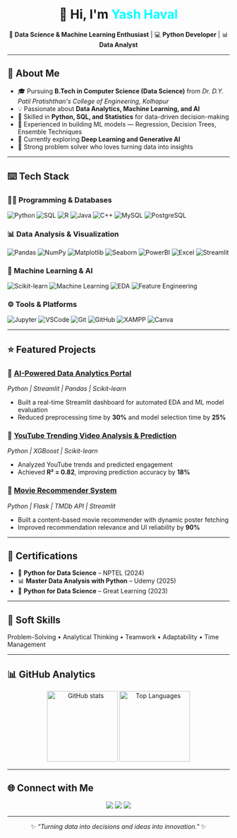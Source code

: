 <!-- 🌙 Dark Mode Aesthetic GitHub Profile - Yash Haval -->

<h1 align="center">👋 Hi, I'm <span style="color:#00FFFF;">Yash Haval</span></h1>

<p align="center">
🎯 <b>Data Science & Machine Learning Enthusiast</b> | 💻 <b>Python Developer</b> | 📊 <b>Data Analyst</b>   
</p>

---

## 🚀 About Me  
- 🎓 Pursuing **B.Tech in Computer Science (Data Science)** from *Dr. D.Y. Patil Pratishthan's College of Engineering, Kolhapur*  
- 💡 Passionate about **Data Analytics, Machine Learning, and AI**  
- 🧩 Skilled in **Python, SQL, and Statistics** for data-driven decision-making  
- 🤖 Experienced in building ML models — Regression, Decision Trees, Ensemble Techniques  
- 🌱 Currently exploring **Deep Learning and Generative AI**  
- 🧠 Strong problem solver who loves turning data into insights  

---

## ⌨️ Tech Stack  

### 👨‍💻 Programming & Databases  
![Python](https://img.shields.io/badge/Python-3776AB?style=for-the-badge&logo=python&logoColor=white)
![SQL](https://img.shields.io/badge/SQL-003B57?style=for-the-badge&logo=postgresql&logoColor=white)
![R](https://img.shields.io/badge/R-276DC3?style=for-the-badge&logo=r&logoColor=white)
![Java](https://img.shields.io/badge/Java-007396?style=for-the-badge&logo=java&logoColor=white)
![C++](https://img.shields.io/badge/C++-00599C?style=for-the-badge&logo=cplusplus&logoColor=white)
![MySQL](https://img.shields.io/badge/MySQL-4479A1?style=for-the-badge&logo=mysql&logoColor=white)
![PostgreSQL](https://img.shields.io/badge/PostgreSQL-336791?style=for-the-badge&logo=postgresql&logoColor=white)

### 📊 Data Analysis & Visualization  
![Pandas](https://img.shields.io/badge/Pandas-150458?style=for-the-badge&logo=pandas&logoColor=white)
![NumPy](https://img.shields.io/badge/NumPy-013243?style=for-the-badge&logo=numpy&logoColor=white)
![Matplotlib](https://img.shields.io/badge/Matplotlib-003B57?style=for-the-badge&logo=plotly&logoColor=white)
![Seaborn](https://img.shields.io/badge/Seaborn-5A9?style=for-the-badge)
![PowerBI](https://img.shields.io/badge/PowerBI-F2C811?style=for-the-badge&logo=power-bi&logoColor=black)
![Excel](https://img.shields.io/badge/Excel-217346?style=for-the-badge&logo=microsoft-excel&logoColor=white)
![Streamlit](https://img.shields.io/badge/Streamlit-FF4B4B?style=for-the-badge&logo=streamlit&logoColor=white)

### 🤖 Machine Learning & AI  
![Scikit-learn](https://img.shields.io/badge/Scikit--learn-F7931E?style=for-the-badge&logo=scikitlearn&logoColor=white)
![Machine Learning](https://img.shields.io/badge/Machine%20Learning-4285F4?style=for-the-badge&logo=google-cloud&logoColor=white)
![EDA](https://img.shields.io/badge/EDA-00C853?style=for-the-badge)
![Feature Engineering](https://img.shields.io/badge/Feature%20Engineering-9C27B0?style=for-the-badge)

### ⚙️ Tools & Platforms  
![Jupyter](https://img.shields.io/badge/Jupyter-F37626?style=for-the-badge&logo=jupyter&logoColor=white)
![VSCode](https://img.shields.io/badge/VS%20Code-0078D4?style=for-the-badge&logo=visual-studio-code&logoColor=white)
![Git](https://img.shields.io/badge/Git-F05033?style=for-the-badge&logo=git&logoColor=white)
![GitHub](https://img.shields.io/badge/GitHub-181717?style=for-the-badge&logo=github&logoColor=white)
![XAMPP](https://img.shields.io/badge/XAMPP-FB7A24?style=for-the-badge&logo=xampp&logoColor=white)
![Canva](https://img.shields.io/badge/Canva-00C4CC?style=for-the-badge&logo=canva&logoColor=white)

---

## ⭐ Featured Projects  

### 🔹 [AI-Powered Data Analytics Portal](#)
*Python | Streamlit | Pandas | Scikit-learn*  
- Built a real-time Streamlit dashboard for automated EDA and ML model evaluation  
- Reduced preprocessing time by **30%** and model selection time by **25%**

### 🔹 [YouTube Trending Video Analysis & Prediction](#)
*Python | XGBoost | Scikit-learn*  
- Analyzed YouTube trends and predicted engagement  
- Achieved **R² = 0.82**, improving prediction accuracy by **18%**

### 🔹 [Movie Recommender System](#)
*Python | Flask | TMDb API | Streamlit*  
- Built a content-based movie recommender with dynamic poster fetching  
- Improved recommendation relevance and UI reliability by **90%**

---

## 🏅 Certifications  

- 🧩 **Python for Data Science** – NPTEL (2024)  
- 📊 **Master Data Analysis with Python** – Udemy (2025)  
- 🧠 **Python for Data Science** – Great Learning (2023)  

---

## 💬 Soft Skills  
Problem-Solving • Analytical Thinking • Teamwork • Adaptability • Time Management  

---

## 📊 GitHub Analytics  

<p align="center">
  <img src="https://github-readme-stats.vercel.app/api?username=YashHaval&show_icons=true&theme=radical" alt="GitHub stats" height="160"/>
  <img src="https://github-readme-stats.vercel.app/api/top-langs/?username=YashHaval&layout=compact&theme=tokyonight" alt="Top Languages" height="160"/>
</p>

---

## 🌐 Connect with Me  

<p align="center">
  <a href="mailto:yashhaval23@gmail.com"><img src="https://img.shields.io/badge/Email-D14836?style=for-the-badge&logo=gmail&logoColor=white" /></a>
  <a href="https://www.linkedin.com/in/yash-haval-8ab742274/"><img src="https://img.shields.io/badge/LinkedIn-0A66C2?style=for-the-badge&logo=linkedin&logoColor=white" /></a>
  <a href="https://github.com/YashHaval"><img src="https://img.shields.io/badge/GitHub-181717?style=for-the-badge&logo=github&logoColor=white" /></a>
</p>

---

<p align="center">
✨ <i>“Turning data into decisions and ideas into innovation.”</i> ✨
</p>
